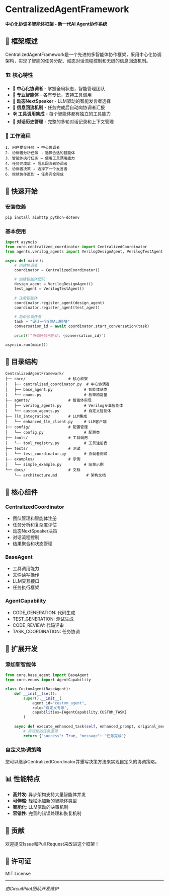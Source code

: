 # CentralizedAgentFramework

**中心化协调多智能体框架 - 新一代AI Agent协作系统**

## 🎯 框架概述

CentralizedAgentFramework是一个先进的多智能体协作框架，采用中心化协调架构，实现了智能的任务分配、动态对话流程控制和无缝的信息回流机制。

### 🏗️ 核心特性

- **🧠 中心化协调者** - 掌握全局状态，智能管理团队
- **🤖 专业智能体** - 各有专长，支持工具调用
- **🎯 动态NextSpeaker** - LLM驱动的智能发言者选择
- **🔄 信息回流机制** - 任务完成后自动向协调者汇报
- **🛠️ 工具调用集成** - 每个智能体都有独立的工具能力
- **📝 对话历史管理** - 完整的多轮对话记录和上下文管理

### 🎪 工作流程

```
1. 用户提交任务 → 中心协调者
2. 协调者分析任务 → 选择合适的智能体
3. 智能体执行任务 → 使用工具调用能力
4. 任务完成后 → 信息回流到协调者
5. 协调者决策 → 选择下一个发言者
6. 继续协作直到 → 任务完全完成
```

## 🚀 快速开始

### 安装依赖

```bash
pip install aiohttp python-dotenv
```

### 基本使用

```python
import asyncio
from core.centralized_coordinator import CentralizedCoordinator
from agents.verilog_agents import VerilogDesignAgent, VerilogTestAgent

async def main():
    # 创建协调者
    coordinator = CentralizedCoordinator()
    
    # 创建智能体团队
    design_agent = VerilogDesignAgent()
    test_agent = VerilogTestAgent()
    
    # 注册智能体
    coordinator.register_agent(design_agent)
    coordinator.register_agent(test_agent)
    
    # 启动协调任务
    task = "设计一个8位ALU模块"
    conversation_id = await coordinator.start_conversation(task)
    
    print(f"协调任务已启动: {conversation_id}")

asyncio.run(main())
```

## 📁 目录结构

```
CentralizedAgentFramework/
├── core/                   # 核心框架
│   ├── centralized_coordinator.py  # 中心协调者
│   ├── base_agent.py              # 智能体基类
│   └── enums.py                   # 枚举和常量
├── agents/                 # 智能体实现
│   ├── verilog_agents.py          # Verilog专业智能体
│   └── custom_agents.py           # 自定义智能体
├── llm_integration/        # LLM集成
│   └── enhanced_llm_client.py     # LLM客户端
├── config/                 # 配置管理
│   └── config.py                  # 配置类
├── tools/                  # 工具调用
│   └── tool_registry.py           # 工具注册表
├── tests/                  # 测试
│   └── test_coordinator.py        # 协调者测试
├── examples/               # 示例
│   └── simple_example.py          # 简单示例
└── docs/                   # 文档
    └── architecture.md             # 架构文档
```

## 🎯 核心组件

### CentralizedCoordinator 
- 团队管理和智能体注册
- 任务分析和复杂度评估
- 动态NextSpeaker决策
- 对话流程控制
- 结果聚合和状态管理

### BaseAgent
- 工具调用能力
- 文件读写操作
- LLM交互接口
- 任务执行框架

### AgentCapability
- CODE_GENERATION: 代码生成
- TEST_GENERATION: 测试生成
- CODE_REVIEW: 代码评审
- TASK_COORDINATION: 任务协调

## 🔧 扩展开发

### 添加新智能体

```python
from core.base_agent import BaseAgent
from core.enums import AgentCapability

class CustomAgent(BaseAgent):
    def __init__(self):
        super().__init__(
            agent_id="custom_agent",
            role="自定义专家",
            capabilities={AgentCapability.CUSTOM_TASK}
        )
    
    async def execute_enhanced_task(self, enhanced_prompt, original_message, file_contents):
        # 实现您的任务逻辑
        return {"success": True, "message": "任务完成"}
```

### 自定义协调策略

您可以继承CentralizedCoordinator并重写决策方法来实现自定义的协调策略。

## 📊 性能特点

- **高并发**: 异步架构支持大量智能体并发
- **可伸缩**: 轻松添加新的智能体类型
- **智能化**: LLM驱动的决策机制
- **容错性**: 完善的错误处理和恢复机制

## 🤝 贡献

欢迎提交Issue和Pull Request来改进这个框架！

## 📄 许可证

MIT License

---

*由CircuitPilot团队开发维护*